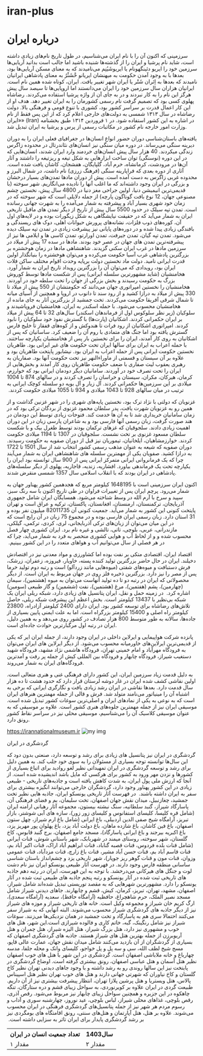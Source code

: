 # iran-plus
<!DOCTYPE html>
<html lang="en">
<head>
    <meta charset="UTF-8">
    <meta name="viewport" content="width=device-width, initial-scale=1.0">
</head>
<body>
    <h1>درباره ایران</h1>
    <p>سرزمینی که اکنون آن را با نام ایران می‌شناسیم، در طول تاریخ نام‌های زیادی داشته است، شاید نام پرشیا ‏و ایران را از گذشته‌ها شنیده باشید اما جالب است بدانید آریایی‌ها سرزمین خود را ایریو دئینگهونام یا ‏ایریوشَیُنِم می‌نامیدند که به معنای مسکن آریایی‌ها بود، بعدها با به وجود آمدن حکومت به میهنشان ‏ایریانو خْشَثْرُ  به معنای پادشاهی ایرانیان نامیدند که بعدها به اِئران شَتْر یا ایران شهر تغییر یافت. ایران، ‏کوتاه شده همین نام است. ایرانیان هزاران سال سرزمین خود را ایران می‌دانستند اما اروپایی‌ها تا سیصد ‏سال پیش هرگز این نام را به کار نبردند و در به جای آن از واژه پرشیا استفاده می‌کردند. رضاشاه پهلوی ‏کسی بود که تصمیم گرفت نام رسمی کشورمان را به ایران تغییر دهد. هدف او از این کار اعمال قدرت بر ‏سراسر کشور بود، کشوری با تنوع قومی و فرهنگی بالا. دولت رضاشاه در سال ۱۳۱۳ شمسی به دولت‌های ‏خارجی اعلام کرد که از این پس فقط از نام «ایران» (‏Iran‏) در اشاره به این کشور استفاده شود. در ۱ ‏فروردین ۱۳۱۴ طبق بخشنامه وزارت امور خارجه نام کشور در مکاتبات رسمی از پرس و پرشیا به ایران ‏تبدیل شد.

‏یافته‌های باستان‌شناسی دوران حضور انواع انسان‌ها در جغرافیای فعلی ایران را به دوران دیرینه سنگی ‏می‌رساند. در دوره میان سنگی نیز انسان‌های نئاندرتال در محدوده زاگرس زندگی میکردند. 40 هزار سال ‏پیش انسان‌های خردمند وارد ایران شدند، انسان‌هایی که در این دوره (نوسنگی) توان ساخت ابزارهایی به ‏شکل تیغه و ریزتیغه را داشتند و آثار آن‌ها در مرودشت، کرمانشاه، خرم آباد، گلپایگان، هفشجان، کاشان ‏یافت شده است. آثاری از دوره بعدی که فراپارینه سنگی (فرهنگ زرزی) نام داشت، در شمال البرز و ‏محدوده غربی زاگرس به دست آمده است. پیش از دوران مادها  تمدن‌های بسیار درخشان و بزرگی در ‏ایران وجود داشته‌اند که ما اغلب آنها را نادیده می‌انگاریم. شهر سوخته (با قدیمی‌ترین انیمیشن دنیا، اولین ‏جراحی مغز دنیا در 4800 سال پیش، نخستین چشم مصنوعی جهان، 12 نوع بافت گوناگون پارچه) از ‏جمله دلایلی است که شهر سوخته که در زمان خود شهری بسیار آباد و پیشرفته به شمار می‌آمده را به ‏شهرت جهانی رسانده است. تمدن تپه سیلک در حدود 5500 سال پیش از تاریخ از دیگر تمدن های ماقبل ‏تاریخی ایران به شمار می‌آید که در حقیقت نیایشگاهی به شکل زیگورات بوده و در لایه‌های اول آن، ‏کوره‌های ذوب فلزات، نشانه‌های پرورش حیوانات اهلی، دوک های ریسندگی و بافندگی زیادی پیدا شده و ‏در دوره‌های پایانی نیز پیشرفت زیادی در تمدن تپه سیلک دیده می‌شود. تمدن تپه گیان، تمدن جیرفت، ‏تمدن اورارتو، تمدن کاسی ها و ایلامی ها نیز از پیشرفته‌ترین تمدن های جهان در عصر خود بودند. مادها ‏در سده 17 پیش از میلاد در سرزمین مادها در غرب ایران سکنی گزیدند. شاهنشاهی مادها در زمان ‏هوخشتره بر بزرگترین پادشاهی غرب آسیا حکومت می‌کرده و می‌توان هوخشتره را بنیانگذار اولین قدرت ‏ایرانی نامید. دولت ماد نخستین دولت برپایه وحدت اقوام مختلف ساکن فلات ایران بود، رویدادی که ‏می‌توان آن را بزرگترین رویداد تاریخ ایران به شمار آورد. هخامنشیان (شاید مشهورترین سلسله ایرانی) پس ‏از شکست مادها توسط کوروش بزرگ به حکومت رسیدند و بخش بزرگی از جهان را تحت سلطه خود در ‏آوردند. هخامنشیان را نخستین امپراتوری جهان می‌دانند که حکومتشان از 550 پیش از میلاد تا 330 ‏پیش از میلاد به درازا کشید و از رود سند تا دانوب در اروپا و همچنین از آسیای میانه تا شمال شرقی ‏آفریقا حکومت می‌کردند. تخت جمشید از بزرگترین آثار به جای مانده از هخامنشیان محسوب می‌شود. با ‏حمله اسکندر به ایران، هخامنشیان فروپاشیدند و سلوکیان (زیر نظر سلوکوس اول از فرماندهان اسکندر) ‏سال‌های 32 تا 64 پیش از میلاد بر ایران حکمرانی کردند. اشکانیان (پارت‌ها) با گسترش نفوذ خود ‏سلوکیان را نابود کردند. امپراتوری اشکانیان از رود فرات تا هندوکش و از کوه‌های قفقاز تا خلیج فارس ‏گسترش یافته بود اما جنگ های متمادی با روم آن را ضعیف کرد. ساسانیان که پس از اشکانیان به روی ‏کار آمدند، ایران را برای نخستین بار پس از هخامنشیان یکپارچه ساختند. با حمله اعراب به ایران برای ‏سالها ایران تحت حکومت های غیر ایرانی بود. طاهریان نخستین حکومت ایرانی پس از حمله اعراب به ‏ایران بود. نیشابور پایتخت طاهریان بود و علاوه بر آن سیستان و قسمتی از ماوراءالنهر نیز تحت حکومت ‏آنها بود. صفاریان به رهبری یعقوب لیث صفاری با ضعف حکومت طاهریان روی کار آمدند و بخش‌هایی از ‏ایران را تحت تصرف خود در آوردند. سامانیان دیگر دودمان ایرانی بود که خوارزم، کرمان، هیرکان، مکران، ‏سیستان و خراسان را تصرف کردند و در سالهای 874 تا 1004 میلادی بر این سرزمین‌ها حکمرانی کردند. ‏آل زیار و آل بویه دو سلسله کوچک ایرانی به ترتیب در میان سالهای 928 تا 1043 میلادی و 934 تا ‏‏1055 میلادی حکومت کردند. ‏

غزنویان که دولتی با نژاد ترک بود، نخستین پایه‌های شهری را در شهر غزنین گذاشت و از همین رو به ‏غزنویان شهرت یافت، پدر سلطان محمود غزنوی از بردگان ترکی بود که در زمان سامانیان خریداری شد تا ‏به آن ها خدمت کند. فتوحات زیادی توسط این دودمان در هند صورت گرفت، زبان رسمی آنها فارسی بود ‏و به شاعران پارسی زبان در این دوران اهمیت زیادی دادند. سلجوقیان که غزهای ترکمان بودند توسط ‏طغرل بیک و با شکست سلطان مسعود غزنوی بر تخت نشست. سلجوقیان در 1307 تا 1194 میلادی ‏حکومت کردند. خوارزمشاهیان، ایلخانیان، تیموریان نیز قبل از دوران صفویه به حکومت رسیدند. دوران ‏صفویه که شیعه به عنوان مذهب رسمی کشور انتخاب شد از سال 1501 تا 1722 به درازا کشید. صفویان ‏یکی از مهمترین سلسله های شاهنشاهی ایران به شمار می‌آیند چرا که یک فرمانروانی ایرانی متمرکز ‏ایرانی پس از 900 سال توانسته بود ایران را یکپارچه تحت یک فرماندهی بیاورد. افشاریه، زندیه، قاجاریه، ‏پهلوی از دیگر سلسله‌های پادشاهی در ایران بودند که با انقلاب اسلامی سال 1357 شمسی منقرض شدند.

‏اکنون ایران سرزمینی است با 1648195 کیلومتر مربع که هجدهمین کشور پهناور جهان به شمار می‌رود. ‏پرچم ایران پس از تغییرات فراوان در طی تاریخ اکنون با سه رنگ سبز، سپید و سرخ با آرم الله در وسط ‏شناخته می‌شود. همسایگان ایران شامل جمهوری آذربایجان، ترکمنستان، ارمنستان، افغانستان، پاکستان، ‏ترکیه و عراق است و تهران پایتخت کنونی این کشور به شمار می‌آید. جمعیت کنونی آن 82011735 ‏میلیون نفر بوده و 31 استان دارد. زبان رسمی ایران فارسی بوده و در مجموع 75 زبان در آن رایج است که ‏در این میان می‌توان از زبان‌های ترکی آذربایجانی، لری، کردی، ترکمی، گیلکی، مازندرانی، عربی، بلوچی، ‏تاتی، تالشی و غیره نام برد. ایران کشوری چهار فصل محسوب شده و و از لحاظ آب و هوایی کشوری ‏منحصر به فرد به شمار می‌آید، چرا که در هر فصلی از سال می‌توانیم آب و هواهای متعدد را در این کشور ‏ببینیم. ‏

اقتصاد ایران، اقتصادی متکی بر نفت بوده اما کشاورزی و مواد معدنی نیز در اقتصادش دخیلند. ایران در ‏حال حاضر بزرگترین تولید کننده پسته، خاویار، فیروزه، زعفران، زرشک، فرش دستبافت و میوه‌های شفتی ‏‏(میوه‌هایی مانند زردآلو) است و رتبه دوم تولید خرما پس از مصر را نیز دارد. بزرگترین ذخیره فلز روی در ‏جهان مربوط به ایران است. از دیگر محصولاتی که ایران در رتبه دو تا ده تولید آنهاست می‌توان به میوه ‏‏(هشتمین)، سیمان (چهارمین)، پشم (هفتمین)، مرغ (هشتمین)، نفت (ششمین) و گاز طبیعی (سومین) ‏اشاره کرد. ‏
در زمینه حمل و نقل، ایران پتانسیل های زیادی دارد، شبکه ریلی ایران یک شبکه بی‌نظیر با 13437 ‏کیلومتر است. بخش اعظم این پیشرفت شبکه ریلی، حاصل تلاش‌های رضاشاه برای توسعه کشور بود. ایران ‏دارای 2400 کیلومتر آزادراه، 23800 کیلومتر راه اصلی و 15400 کیلومتر بزرگراه است. اما به علت ایمنی ‏پایین بسیاری از جاده‌ها، سالانه به طور متوسط 800 هزار تصادف در کشور روی می‌دهد و به همین دلیل، ‏ایران در رتبه اول مرگبارترین حوادث جاده‌ای است.

 ‏پانزده شرکت هواپیمایی و ایرلاین داخلی در ایران وجود دارند، از جمله ایران ایر که یکی از قدیمی‌ترین ‏ایرلاین‌های خاورمیانه محسوب می‌شود. از دیگر ایرلاین های ایران می‌توان به فرودگاه مهرآباد و امام ‏خمینی تهران، فرودگاه هاشمی نژاد مشهد، فرودگاه شهید دستغیب شیراز، فرودگاه چابهار و فرودگاه بین ‏المللی کیش از جمله پر رفت و آمدترین فرودگاه‌های ایران به شمار می‌روند.

 ‏به دلیل قدمت زیاد سرزمین ایران، این کشور دارای فرهنگی غنی و هنری متعالی است. اولین نقاشی کشف ‏‏شده ایران در غار دوشه لرستان قرار دارد که حدود هشت تا ده هزار سال قدمت دارد. بعدها نقاشی در ‏‏ایران رشد زیادی یافت و نگارگری ایرانی که برخی به اشتباه آن را مینیاتور می‌نامند متولد شد. فرش و ‏‏قالی از جمله مهمترین هنرهای ایران است که به نوعی به یکی از نمادهای ایران و اصلی‌ترین سوغات کشور ‏‏تبدیل شده است. موسیقی ایران نیز از جمله مهمترین جلوه‌های هنری کشور است. علاوه بر موسیقی که ‏‏به عنوان موسیقی کلاسیک آن را می‌شناسیم، موسیقی محلی نیز در سراسر نقاط کشور رونق دارد. </p>
    <a href="http://example.com">https://irannationalmuseum.ir</a>
    <img src="" alt="my img">
    <p>گردشگری در ایران

گردشگری در ایران نیز پتانسیل های زیادی برای رشد و توسعه دارد، صنعتی بدون دود که این سال‌ها ‏توانسته توجه بسیاری از مسئولان را به سوی خود جلب کند. به همین دلیل برای رشد و توسعه گردشگری ‏در ایران تمهیداتی نظیر لغو روادید برای اتباع بسیاری از کشورها و نزدن مهر ورود به کشور برای هرکسی ‏که مایل باشد اندیشیده شده است. از آنجا که ارزش ملی پول ایران، به شدت کاهش یافته است و ‏جاذبه‌های تاریخی - طبیعی زیادی در این کشور پهناور وجود دارد، گردشگران خارجی می‌توانند انگیزه ‏بیشتری برای سفر به ایران داشته باشند. ‏
در فهرست آثار تاریخی یونسکو ایران، جاذبه هایی نظیر تخت جمشید، چغازنبیل، میدان نقش جهان ‏اصفهان، تخت سلیمان، بم و فضای فرهنگی آن، پاسارگاد شیراز، گنبد سلطانیه، سنگ نبشته بیستون، ‏مجموعه آثار رهبانی ارامنه ایران (شامل قره کلیسا، کلیسای استفانوس و کلیسای زور زور)، سازه های آبی ‏شوشتر، بازار تبریز، آرامگاه شیخ صفی الدین اردبیلی، باغ ایرانی (شامل باغ ارم شیراز، چهل ستون اصفهان، ‏باغ فین کاشان، باغ شازده ماهان، باغ دولت آباد یزد، باغ پهلوان پور مهریز یزد، باغ اکبریه بیرجند و باغ ‏ایرانی پاسارگاد)، مسجد جامع اصفهان، برج گنبد قابوس، کاخ گلستان، شهر سوخته، روستای میمند در ‏شهربابک، شهر باستانی شوش، قنات ایرانی (شامل قنات بلده فردوس، قنات قصبه گناباد، قنات ابراهیم آباد ‏اراک، قنات اکبر آباد بم، قنات قاسم آباد بم، قنات حسن آباد مشیر، قنات باغ زارچ، قنات مزدآباد، قنات ‏عمومی وزوان، قنات مون و قنات گوهر ریز جوپار)، شهر تاریخی یزد و چشم‌انداز باستان شناسی ساسانی ‏منطقه فارس وجود دارند. در فهرست آثار طبیعی یونسکو ایران نیز نام دشت لوت و جنگل های هیرکانی ‏می‌درخشد.  با توجه به این فهرست، ایران در رتبه دهم جاذبه های تاریخی ثبت شده در آثار یونسکو و ‏رتبه پنجم جاذبه های طبیعی ثبت شده در آثار یونسکو را دارد. مشهورترین شهرهایی که به مقصد ‏توریستی تبدیل شده‌اند شامل شیراز، اصفهان، مشهد، تهران، تبریز، کرمان، کیش، قشم و چابهارند. جاهای ‏دیدنی شیراز شامل مسجد نصیر الملک، حرم شاهچراغ، حافظیه (آرامگاه حافظ)، سعدیه (آرامگاه سعدی)، ‏ارگ کریم خان شیراز و مجموعه وکیل است. خانه های تاریخی شیراز و موزه های شیراز نیز از دیگر جاذبه ‏های گردشگری شیراز محسوب می‌شوند. البته آنهایی که به شیراز سفر می‌کنند احتمالا سری هم به ‏پاسارگاد و تخت جمشید در همان نزدیکی‌ها می‌زنند. سوغات شیراز نیز شامل رنگینک، گبه، خاتم کاری و ‏فالوده شیرازی است.این شهر، هتل های خوب و مشهوری نیز دارد، هتل بزرگ شیراز، هتل الیزه شیراز، ‏هتل چمران و هتل آریوبرزن از جمله بهترین هتل های شیراز هستند. جاذبه های گردشگری اصفهان که ‏بسیاری از گردشگران از آن بازدید می‌کنند شامل میدان نقش جهان، عمارت عالی قاپو، مسج شیخ لطف ‏الله، سی و سه پل و پل خواجو، کلیسای وانک و محله جلفا، مدسه چهارباغ و خانه ملاباشی اصفهان است. ‏گردشگری در این شهر با هتل های خوب اصفهان نظیر هتل آسمان و هتل عباسی اصفهان، رونق بیشتری ‏گرفته است. اوضاع گردشگری در پایتخت نیز این سالها روندی رو به رشد داشته و با وجود جاهای دیدنی ‏تهران نظیر کاخ گلستان و کاخ نیاوران که شهرتی جهانی دارند و هتل های خوب تهران نظیر هتل ‏اسپیناس پالاس، هتل ویستریا و هتل پرشین پلازا تهران، انتظار پیشرفت بیشتری نیز از آن داریم. طبیعت ‏گردی در ایران علاوه بر کویرنوردی، به سواحل زیبای قشم و دره ستارگان، تنگه چاهکوه در این جزیره و ‏همچنین سواحل زیبای چابهار نیز مربوط می‌شود. رقص آذری، رقص بلوچی، غذاهای محلی شیراز، لباس ‏بلوچی، عید نوروز، چهارشنبه سوری و آداب و رسوم مردم هر شهر نیز از جمله پتانسیل‌های گردشگری ‏فرهنگی در ایران محسوب می‌شوند. علاوه بر هتل، هتل آپارتمان و هتل‌های سنتی، رونق اقامتگاه های ‏بومگردی نیز بر رشد گردشگری پایدار برای ایران تاثر به سزایی داشته است. ‏</p>
    <table>
        <tr>
            <th>تعداد جمعیت انسان در ایران</th>
            <th>سال1403</th>
        </tr>
        <tr>
            <td>مقدار ۱</td>
            <td>مقدار ۲</td>
        </tr>
    </table>
</body>
</html>
